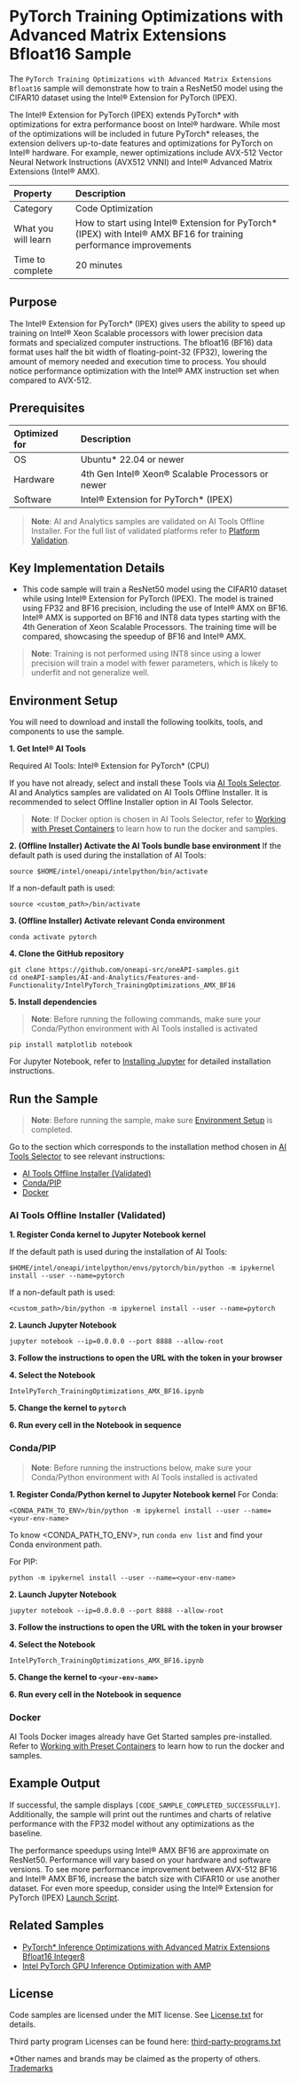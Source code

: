﻿# PyTorch Training Optimizations with Advanced Matrix Extensions Bfloat16 Sample

The `PyTorch Training Optimizations with Advanced Matrix Extensions Bfloat16` sample will demonstrate how to train a ResNet50 model using the CIFAR10 dataset using the Intel® Extension for PyTorch (IPEX).

The Intel® Extension for PyTorch (IPEX) extends PyTorch* with optimizations for extra performance boost on Intel® hardware. While most of the optimizations will be included in future PyTorch* releases, the extension delivers up-to-date features and optimizations for PyTorch on Intel® hardware. For example, newer optimizations include AVX-512 Vector Neural Network Instructions (AVX512 VNNI) and Intel® Advanced Matrix Extensions (Intel® AMX).

| Property            | Description 
|:---                 |:---
| Category            | Code Optimization
| What you will learn | How to start using Intel® Extension for PyTorch* (IPEX) with Intel® AMX BF16 for training performance improvements
| Time to complete    | 20 minutes

## Purpose

The Intel® Extension for PyTorch* (IPEX) gives users the ability to speed up training on Intel® Xeon Scalable processors with lower precision data formats and specialized computer instructions. The bfloat16 (BF16) data format uses half the bit width of floating-point-32 (FP32), lowering the amount of memory needed and execution time to process. You should notice performance optimization with the Intel® AMX instruction set when compared to AVX-512.

## Prerequisites

| Optimized for           | Description
|:---                     |:---
| OS                      | Ubuntu* 22.04 or newer
| Hardware                | 4th Gen Intel® Xeon® Scalable Processors or newer
| Software                | Intel® Extension for PyTorch* (IPEX)

> **Note**: AI and Analytics samples are validated on AI Tools Offline Installer. For the full list of validated platforms refer to [Platform Validation](https://github.com/oneapi-src/oneAPI-samples/tree/master?tab=readme-ov-file#platform-validation).

## Key Implementation Details

- This code sample will train a ResNet50 model using the CIFAR10 dataset while using Intel® Extension for PyTorch (IPEX). The model is trained using FP32 and BF16 precision, including the use of Intel® AMX on BF16. Intel® AMX is supported on BF16 and INT8 data types starting with the 4th Generation of Xeon Scalable Processors. The training time will be compared, showcasing the speedup of BF16 and Intel® AMX.

>**Note**: Training is not performed using INT8 since using a lower precision will train a model with fewer parameters, which is likely to underfit and not generalize well.

## Environment Setup
You will need to download and install the following toolkits, tools, and components to use the sample.

**1. Get Intel® AI Tools**

Required AI Tools: Intel® Extension for PyTorch* (CPU)

If you have not already, select and install these Tools via [AI Tools Selector](https://www.intel.com/content/www/us/en/developer/tools/oneapi/ai-tools-selector.html). AI and Analytics samples are validated on AI Tools Offline Installer. It is recommended to select Offline Installer option in AI Tools Selector.

>**Note**: If Docker option is chosen in AI Tools Selector, refer to [Working with Preset Containers](https://github.com/intel/ai-containers/tree/main/preset) to learn how to run the docker and samples.

**2. (Offline Installer) Activate the AI Tools bundle base environment**
If the default path is used during the installation of AI Tools:
```
source $HOME/intel/oneapi/intelpython/bin/activate
```
If a non-default path is used:
```
source <custom_path>/bin/activate
```
 
**3. (Offline Installer) Activate relevant Conda environment**
```
conda activate pytorch
``` 

**4. Clone the GitHub repository**
``` 
git clone https://github.com/oneapi-src/oneAPI-samples.git
cd oneAPI-samples/AI-and-Analytics/Features-and-Functionality/IntelPyTorch_TrainingOptimizations_AMX_BF16
```

**5. Install dependencies**
>**Note**: Before running the following commands, make sure your Conda/Python environment with AI Tools installed is activated

```
pip install matplotlib notebook
``` 
For Jupyter Notebook, refer to [Installing Jupyter](https://jupyter.org/install) for detailed installation instructions.

## Run the Sample
>**Note**: Before running the sample, make sure [Environment Setup](https://github.com/oneapi-src/oneAPI-samples/tree/master/AI-and-Analytics/Features-and-Functionality/IntelPyTorch_TrainingOptimizations_AMX_BF16#environment-setup) is completed.

Go to the section which corresponds to the installation method chosen in [AI Tools Selector](https://www.intel.com/content/www/us/en/developer/tools/oneapi/ai-tools-selector.html) to see relevant instructions:
* [AI Tools Offline Installer (Validated)](#ai-tools-offline-installer-validated)
* [Conda/PIP](#condapip) 
* [Docker](#docker)

### AI Tools Offline Installer (Validated)  

**1. Register Conda kernel to Jupyter Notebook kernel**

If the default path is used during the installation of AI Tools:
```
$HOME/intel/oneapi/intelpython/envs/pytorch/bin/python -m ipykernel install --user --name=pytorch
```
If a non-default path is used:
```
<custom_path>/bin/python -m ipykernel install --user --name=pytorch
```
**2. Launch Jupyter Notebook** 
```
jupyter notebook --ip=0.0.0.0 --port 8888 --allow-root
```
**3. Follow the instructions to open the URL with the token in your browser**

**4. Select the Notebook**
```
IntelPyTorch_TrainingOptimizations_AMX_BF16.ipynb
```
**5. Change the kernel to `pytorch`**

**6. Run every cell in the Notebook in sequence**

### Conda/PIP
> **Note**: Before running the instructions below, make sure your Conda/Python environment with AI Tools installed is activated

**1. Register Conda/Python kernel to Jupyter Notebook kernel** 
For Conda:
```
<CONDA_PATH_TO_ENV>/bin/python -m ipykernel install --user --name=<your-env-name>
```
To know <CONDA_PATH_TO_ENV>, run `conda env list` and find your Conda environment path.

For PIP:
```
python -m ipykernel install --user --name=<your-env-name>
```
**2. Launch Jupyter Notebook**
```
jupyter notebook --ip=0.0.0.0 --port 8888 --allow-root
```
**3. Follow the instructions to open the URL with the token in your browser**

**4. Select the Notebook**
```
IntelPyTorch_TrainingOptimizations_AMX_BF16.ipynb
```
**5. Change the kernel to `<your-env-name>`**

**6. Run every cell in the Notebook in sequence**

### Docker
AI Tools Docker images already have Get Started samples pre-installed. Refer to [Working with Preset Containers](https://github.com/intel/ai-containers/tree/main/preset) to learn how to run the docker and samples.

## Example Output

If successful, the sample displays `[CODE_SAMPLE_COMPLETED_SUCCESSFULLY]`. Additionally, the sample will print out the runtimes and charts of relative performance with the FP32 model without any optimizations as the baseline. 

The performance speedups using Intel® AMX BF16 are approximate on ResNet50. Performance will vary based on your hardware and software versions. To see more performance improvement between AVX-512 BF16 and Intel® AMX BF16, increase the batch size with CIFAR10 or use another dataset. For even more speedup, consider using the Intel® Extension for PyTorch (IPEX) [Launch Script](https://intel.github.io/intel-extension-for-pytorch/cpu/latest/tutorials/performance_tuning/launch_script.html).  

## Related Samples

* [PyTorch* Inference Optimizations with Advanced Matrix Extensions Bfloat16 Integer8](https://github.com/oneapi-src/oneAPI-samples/tree/master/AI-and-Analytics/Features-and-Functionality/IntelPyTorch_InferenceOptimizations_AMX_BF16_INT8)
* [Intel PyTorch GPU Inference Optimization with AMP](https://github.com/oneapi-src/oneAPI-samples/tree/master/AI-and-Analytics/Features-and-Functionality/IntelPyTorch_GPU_InferenceOptimization_with_AMP)

## License

Code samples are licensed under the MIT license. See
[License.txt](https://github.com/oneapi-src/oneAPI-samples/blob/master/License.txt)
for details.

Third party program Licenses can be found here:
[third-party-programs.txt](https://github.com/oneapi-src/oneAPI-samples/blob/master/third-party-programs.txt)

*Other names and brands may be claimed as the property of others. [Trademarks](https://www.intel.com/content/www/us/en/legal/trademarks.html)
